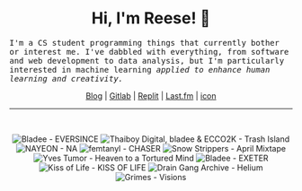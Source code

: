 <h1 align="center">Hi, I'm Reese! 👋</h1>

<p><samp>I'm a CS student programming things that currently bother or interest me. I've dabbled with everything, from software and web development to data analysis, but I'm particularly interested in machine learning <i>applied to enhance human learning and creativity.</i></p></samp>

<p align="center">
 <a href="https://renys.dev">Blog</a> | <a href="https://gitlab.com/renys">Gitlab</a> | <a href="https://replit.com/@renys">Replit</a> | <a href="https://last.fm/user/emperte">Last.fm</a> | <a href="https://picrew.me/en/image_maker/2243240">icon</a>
</p>

<hr class="dotted">
<br>
<!-- lastfm -->
<p align="center"><img src="https://lastfm.freetls.fastly.net/i/u/64s/9ad66da415b2238f7f79488a3b5e6b56.jpg" title="Bladee - EVERSINCE"> <img src="https://lastfm.freetls.fastly.net/i/u/64s/a9be98d4708e2db0f7184fb4e786dcfa.png" title="Thaiboy Digital, bladee & ECCO2K - Trash Island"> <img src="https://lastfm.freetls.fastly.net/i/u/64s/acc2e070861902fa72b91ba0654a59b1.jpg" title="NAYEON - NA"> <img src="https://lastfm.freetls.fastly.net/i/u/64s/4e5ba7facc1697bd9d8bdd68ffcb35a8.jpg" title="femtanyl - CHASER"> <img src="https://lastfm.freetls.fastly.net/i/u/64s/461c60716b16975ed81329cb2652b7d6.jpg" title="Snow Strippers - April Mixtape"> <img src="https://lastfm.freetls.fastly.net/i/u/64s/7e46e88f240553164822da1e60701809.jpg" title="Yves Tumor - Heaven to a Tortured Mind"> <img src="https://lastfm.freetls.fastly.net/i/u/64s/400560416eb0c37bbc407cd4279c7899.jpg" title="Bladee - EXETER"> <img src="https://lastfm.freetls.fastly.net/i/u/64s/463fd23a18a788cf24c2be6c553ec71e.jpg" title="Kiss of Life - KISS OF LIFE"> <img src="https://lastfm.freetls.fastly.net/i/u/64s/ca9fe3903b24c668d96b2897ec08bd34.jpg" title="Drain Gang Archive - Helium"> <img src="https://lastfm.freetls.fastly.net/i/u/64s/4ba3983be4621972cc7beb4fcae72461.jpg" title="Grimes - Visions"> </p>
